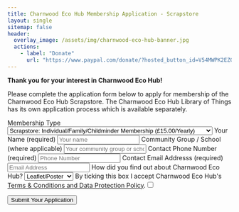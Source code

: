 ```yaml
---
title: Charnwood Eco Hub Membership Application - Scrapstore
layout: single
sitemap: false
header:
  overlay_image: /assets/img/charnwood-eco-hub-banner.jpg
  actions:
    - label: "Donate"
      url: "https://www.paypal.com/donate/?hosted_button_id=V54MWPK2EZGPY"
---
```


**Thank you for your interest in Charnwood Eco Hub!**

Please complete the application form below to apply for membership of the Charnwood Eco Hub Scrapstore. The Charnwood Eco Hub Library of Things has its own application process which is available separately.

<form id="signup_form" method="POST" action="https://script.google.com/macros/s/AKfycbznGrjwMz91HIu8LhqD1cYvy_H8Rc6ccdUPRzjq4JlPggbU1i6lqC01ZJRiKHdWpWO3_g/exec">
<label for="Membership_Type">Membership Type</label>
<select id="Membership_Type" name="Membership_Type" type="text" required>
<option value="Scrapstore:Indiv">Scrapstore: Individual/Family/Childminder Membership (£15.00/Yearly)</option>
<option value="Scrapstore:Disc">Scrapstore: Student/Low income/Unwaged Membership (£10.00/Yearly)</option>
<option value="Scrapstore:Group">Scrapstore: Community Groups/Schools Membership (from £40.00/Yearly)</option>
</select>
<label for="Name">Your Name (required)</label>
<input id="Name" name="Name" type="text" placeholder="Your name" required>
<label for="Organisation">Community Group / School (where applicable)</label>
<input id="Organisation" name="Organisation" type="text" placeholder="Your community group or school's name">
<label for="Phone">Contact Phone Number (required)</label>
<input id="Phone" name="Phone" type="text" placeholder="Phone Number" required>
<label for="Email">Contact Email Addresss (required)</label>
<input id="Email" name="Email" type="email" placeholder="Email Address">
<label for="How_Found">How did you find out about Charnwood Eco Hub?</label>
<select name="How_Found" type="text">
<option value="Leaflet_Poster">Leaflet/Poster</option>
<option value="Website">Website</option>
<option value="Word_of_mouth">Word of mouth</option>
<option value="Social_Media">Social Media</option>
<option value="Other">Other</option>
</select>
<label for="Accepted_Policies" required>By ticking this box I accept Charnwood Eco Hub's <a href="/policies">Terms & Conditions and Data Protection Policy</a>.</label><input id="Accepted_Policies" name="Accepted_Policies" value="yes" type="checkbox">
<div id="foo">
<p>
</p>
</div>
<button type="submit">Submit Your Application</button>
</form>

<script type = "text/javascript" >
    window.addEventListener("DOMContentLoaded", function() {
        const yourForm = document.getElementById('signup_form');
        yourForm.addEventListener("submit", function(e) {
            e.preventDefault();
            const data = new FormData(yourForm);
            const action = e.target.action;
            fetch(action, {
                method: 'POST',
                body: data,
            }).then(() => {
                window.location.replace('https://charnwoodecohub.org/next-steps')
            })
        })
    });
</script>
